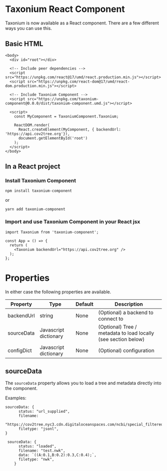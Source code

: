 # Taxonium React Component

Taxonium is now available as a React component. There are a few different ways you can use this.

## Basic HTML

```{html}
<body>
  <div id="root"></div>
  
  <!-- Include peer dependencies -->
  <script src="https://unpkg.com/react@17/umd/react.production.min.js"></script>
  <script src="https://unpkg.com/react-dom@17/umd/react-dom.production.min.js"></script>

  <!-- Include Taxonium Component -->
  <script src="https://unpkg.com/taxonium-component@0.0.0/dist/taxonium-component.umd.js"></script>

  <script>
    const MyComponent = TaxoniumComponent.Taxonium;
    
    ReactDOM.render(
      React.createElement(MyComponent, { backendUrl: 'https://api.cov2tree.org'}),
      document.getElementById('root')
    );
  </script>
</body>
```


## In a React project

### Install Taxonium Component
    
```{bash}
npm install taxonium-component
```

or 
    
```{bash}
yarn add taxonium-component
```

### Import and use Taxonium Component in your React jsx

```{jsx}
import Taxonium from 'taxonium-component';

const App = () => {
  return (
    <Taxonium backendUrl="https://api.cov2tree.org" />
  );
};
```

# Properties

In either case the following properties are available.

| Property | Type | Default | Description |
| --- | --- | --- | --- |
| backendUrl | string | None | (Optional) a backend to connect to |
| sourceData | Javascript dictionary | None | (Optional) Tree / metadata to load locally (see section below) |
| configDict | Javascript dictionary | None | (Optional) configuration |


## sourceData

The `sourceData` property allows you to load a tree and metadata directly into the component. 

Examples:

```{jsx}
sourceData: {
      status: "url_supplied",
      filename:
        "https://cov2tree.nyc3.cdn.digitaloceanspaces.com/ncbi/special_filtered.jsonl.gz",
      filetype: "jsonl",
}
```

```{jsx}
 sourceData: {
      status: "loaded",
      filename: "test.nwk",
      data: `((A:0.1,B:0.2):0.3,C:0.4);`,
      filetype: "nwk",
    }

